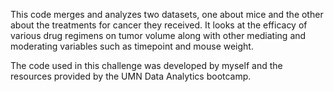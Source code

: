 This code merges and analyzes two datasets, one about mice and the other about the treatments for cancer they received. It looks at the efficacy of various drug regimens on tumor volume along with other mediating and moderating variables such as timepoint and mouse weight.

The code used in this challenge was developed by myself and the resources provided by the UMN Data Analytics bootcamp.

